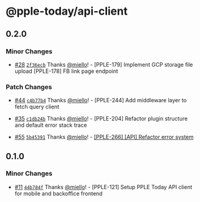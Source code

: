 # @pple-today/api-client

## 0.2.0

### Minor Changes

- [#28](https://github.com/PPLEThai/pple-today/pull/28) [`2f36ecb`](https://github.com/PPLEThai/pple-today/commit/2f36ecbfb1b04b3c345da13e482134991f356763) Thanks [@miello](https://github.com/miello)! - [PPLE-179] Implement GCP storage file upload
  [PPLE-178] FB link page endpoint

### Patch Changes

- [#44](https://github.com/PPLEThai/pple-today/pull/44) [`c4b77b4`](https://github.com/PPLEThai/pple-today/commit/c4b77b46708723d0a88a8551f0e1b794eb813c56) Thanks [@miello](https://github.com/miello)! - [PPLE-244] Add middleware layer to fetch query client

- [#35](https://github.com/PPLEThai/pple-today/pull/35) [`c1db24b`](https://github.com/PPLEThai/pple-today/commit/c1db24be93cd2b3f59728268380d919b9fa276d0) Thanks [@miello](https://github.com/miello)! - [PPLE-204] Refactor plugin structure and default error stack trace

- [#55](https://github.com/PPLEThai/pple-today/pull/55) [`5b45391`](https://github.com/PPLEThai/pple-today/commit/5b45391ed4ff646d2916fd6aea67a0656df37ccf) Thanks [@miello](https://github.com/miello)! - [[PPLE-266] [API] Refactor error system](https://linear.app/snts/issue/PPLE-266/api-refactor-error-system)

## 0.1.0

### Minor Changes

- [#11](https://github.com/PPLEThai/pple-today/pull/11) [`44b784f`](https://github.com/PPLEThai/pple-today/commit/44b784f573c741b294a03654851b572345fe9c99) Thanks [@miello](https://github.com/miello)! - [PPLE-121] Setup PPLE Today API client for mobile and backoffice frontend
